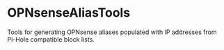 # OPNsenseAliasTools
Tools for generating OPNsense aliases populated with IP addresses from Pi-Hole compatible block lists.
